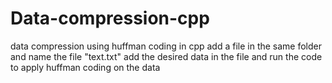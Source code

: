 # Data-compression-cpp
data compression using huffman coding in cpp
add a file in the same folder and name the file "text.txt"
add the desired data in the file and run the code to apply huffman coding on the data
